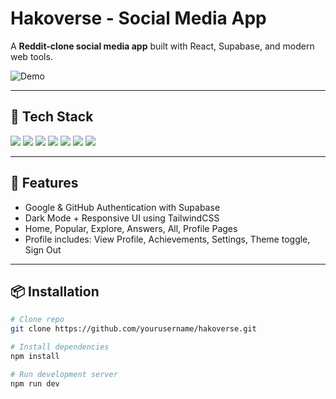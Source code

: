 # Hakoverse - Social Media App

A **Reddit-clone social media app** built with React, Supabase, and modern web tools.

![Demo](./demo.png)

---

## 🚀 Tech Stack

<p align="left">
  <img src="https://img.shields.io/badge/React-20232A?style=for-the-badge&logo=react&logoColor=61DAFB" />
  <img src="https://img.shields.io/badge/Vite-646CFF?style=for-the-badge&logo=vite&logoColor=FFD62E" />
  <img src="https://img.shields.io/badge/Supabase-3ECF8E?style=for-the-badge&logo=supabase&logoColor=white" />
  <img src="https://img.shields.io/badge/TanStack%20Query-FF4154?style=for-the-badge&logo=reactquery&logoColor=white" />
  <img src="https://img.shields.io/badge/TailwindCSS-38B2AC?style=for-the-badge&logo=tailwind-css&logoColor=white" />
  <img src="https://img.shields.io/badge/React%20Router-CA4245?style=for-the-badge&logo=react-router&logoColor=white" />
  <img src="https://img.shields.io/badge/React%20Icons-E91E63?style=for-the-badge&logo=react&logoColor=white" />
</p>

---

## 🔑 Features

- Google & GitHub Authentication with Supabase
- Dark Mode + Responsive UI using TailwindCSS
- Home, Popular, Explore, Answers, All, Profile Pages
- Profile includes: View Profile, Achievements, Settings, Theme toggle, Sign Out

---

## 📦 Installation

```bash
# Clone repo
git clone https://github.com/yourusername/hakoverse.git

# Install dependencies
npm install

# Run development server
npm run dev
```
